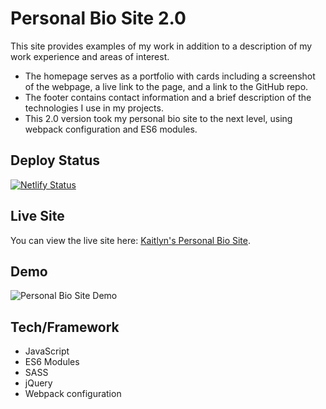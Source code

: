 # Personal Bio Site 2.0
This site provides examples of my work in addition to a description of my work experience and areas of interest. 
* The homepage serves as a portfolio with cards including a screenshot of the webpage, a live link to the page, and a link to the GitHub repo. 
* The footer contains contact information and a brief description of the technologies I use in my projects. 
* This 2.0 version took my personal bio site to the next level, using webpack configuration and ES6 modules. 

## Deploy Status
[![Netlify Status](https://api.netlify.com/api/v1/badges/ef8d99c0-4831-4075-bbcb-329bcb2cb82b/deploy-status)](https://app.netlify.com/sites/kaitlynvanhook/deploys)

## Live Site
You can view the live site here: [Kaitlyn's Personal Bio Site](https://kaitlynvanhook.netlify.app/).

## Demo
![Personal Bio Site Demo](personal-bio-site-gif.gif)

## Tech/Framework
* JavaScript
* ES6 Modules
* SASS
* jQuery
* Webpack configuration